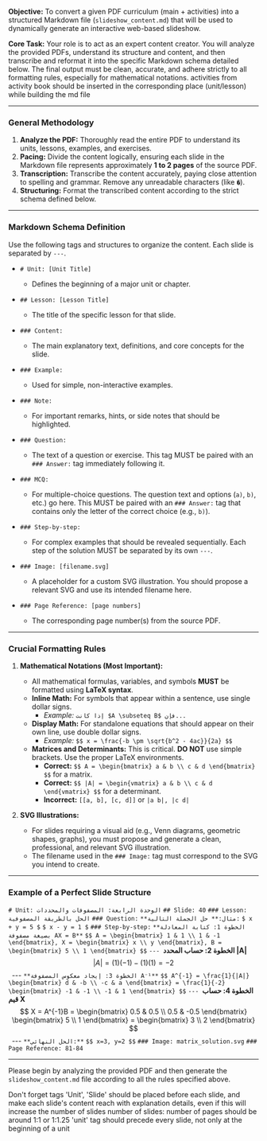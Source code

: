 **Objective:** To convert a given PDF curriculum (main + activities) into a structured Markdown file (`slideshow_content.md`) that will be used to dynamically generate an interactive web-based slideshow.

**Core Task:** Your role is to act as an expert content creator. You will analyze the provided PDFs, understand its structure and content, and then transcribe and reformat it into the specific Markdown schema detailed below. The final output must be clean, accurate, and adhere strictly to all formatting rules, especially for mathematical notations. activities from activity book should be inserted in the corresponding place (unit/lesson) while building the md file

---



### **General Methodology**

1.  **Analyze the PDF:** Thoroughly read the entire PDF to understand its units, lessons, examples, and exercises.
2.  **Pacing:** Divide the content logically, ensuring each slide in the Markdown file represents approximately **1 to 2 pages** of the source PDF.
3.  **Transcription:** Transcribe the content accurately, paying close attention to spelling and grammar. Remove any unreadable characters (like `�`).
4.  **Structuring:** Format the transcribed content according to the strict schema defined below.

---

### **Markdown Schema Definition**

Use the following tags and structures to organize the content. Each slide is separated by `---`.

*   `# Unit: [Unit Title]`
    *   Defines the beginning of a major unit or chapter.

*   `## Lesson: [Lesson Title]`
    *   The title of the specific lesson for that slide.

*   `### Content:`
    *   The main explanatory text, definitions, and core concepts for the slide.

*   `### Example:`
    *   Used for simple, non-interactive examples.

*   `### Note:`
    *   For important remarks, hints, or side notes that should be highlighted.

*   `### Question:`
    *   The text of a question or exercise. This tag MUST be paired with an `### Answer:` tag immediately following it.

*   `### MCQ:`
    *   For multiple-choice questions. The question text and options (`a)`, `b)`, etc.) go here. This MUST be paired with an `### Answer:` tag that contains only the letter of the correct choice (e.g., `b)`).

*   `### Step-by-step:`
    *   For complex examples that should be revealed sequentially. Each step of the solution MUST be separated by its own `---`.

*   `### Image: [filename.svg]`
    *   A placeholder for a custom SVG illustration. You should propose a relevant SVG and use its intended filename here.

*   `### Page Reference: [page numbers]`
    *   The corresponding page number(s) from the source PDF.

---

### **Crucial Formatting Rules**

1.  **Mathematical Notations (Most Important):**
    *   All mathematical formulas, variables, and symbols **MUST** be formatted using **LaTeX syntax**.
    *   **Inline Math:** For symbols that appear within a sentence, use single dollar signs.
        *   *Example:* `إذا كانت $A \subseteq B$ فإن...`
    *   **Display Math:** For standalone equations that should appear on their own line, use double dollar signs.
        *   *Example:* `$$ x = \frac{-b \pm \sqrt{b^2 - 4ac}}{2a} $$`
    *   **Matrices and Determinants:** This is critical. **DO NOT** use simple brackets. Use the proper LaTeX environments.
        *   **Correct:** `$$ A = \begin{bmatrix} a & b \\ c & d \end{bmatrix} $$` for a matrix.
        *   **Correct:** `$$ |A| = \begin{vmatrix} a & b \\ c & d \end{vmatrix} $$` for a determinant.
        *   **Incorrect:** `[[a, b], [c, d]]` or `|a b|, |c d|`

2.  **SVG Illustrations:**
    *   For slides requiring a visual aid (e.g., Venn diagrams, geometric shapes, graphs), you must propose and generate a clean, professional, and relevant SVG illustration.
    *   The filename used in the `### Image:` tag must correspond to the SVG you intend to create.

---

### **Example of a Perfect Slide Structure**

`# Unit: الوحدة الرابعة: المصفوفات والمحددات`
`## Slide: 40`
`### Lesson: الحل بالطريقة المصفوفية`
`### Question:`
`**مثال:** حل الجملة التالية:`
`$ x + y = 5 $`
`$ x - y = 1 $`
`### Step-by-step:`
`**الخطوة 1: كتابة المعادلة بصيغة مصفوفة AX = B**`
`$$ A = \begin{bmatrix} 1 & 1 \\ 1 & -1 \end{bmatrix}, X = \begin{bmatrix} x \\ y \end{bmatrix}, B = \begin{bmatrix} 5 \\ 1 \end{bmatrix} $$`
`---
`**الخطوة 2: حساب المحدد |A|**`
`$$ |A| = (1)(-1) - (1)(1) = -2 $$`
`---
`**الخطوة 3: إيجاد معكوس المصفوفة A⁻¹**`
`$$ A^{-1} = \frac{1}{|A|} \begin{bmatrix} d & -b \\ -c & a \end{bmatrix} = \frac{1}{-2} \begin{bmatrix} -1 & -1 \\ -1 & 1 \end{bmatrix} $$`
`---
`**الخطوة 4: حساب قيم X**`
`$$ X = A^{-1}B = \begin{bmatrix} 0.5 & 0.5 \\ 0.5 & -0.5 \end{bmatrix} \begin{bmatrix} 5 \\ 1 \end{bmatrix} = \begin{bmatrix} 3 \\ 2 \end{bmatrix} $$`
`---
`**الحل النهائي:**`
`$$ x=3, y=2 $$`
`### Image: matrix_solution.svg`
`### Page Reference: 81-84`

---

Please begin by analyzing the provided PDF and then generate the `slideshow_content.md` file according to all the rules specified above.

Don't forget tags 'Unit', 'Slide' should be placed before each slide, and make each slide's content reach with explanation details, even if this will increase the number of slides
number of slides: number of pages should be around 1:1 or 1:1.25
'unit' tag should precede every slide, not only at the beginning of a unit
